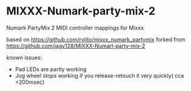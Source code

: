 # MIXXX-Numark-party-mix-2
Numark PartyMix 2 MIDI controller mappings for Mixxx

based on https://github.com/rylito/mixxx_numark_partymix
forked from https://github.com/jagy128/MIXXX-Numarl-party-mix-2

known issues:
  - Pad LEDs are partly working
  - Jog wheel stops working if you release-retouch it very quickly( cca <200msec) 

 
